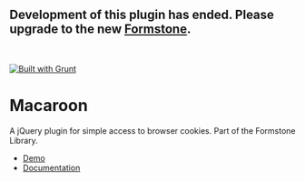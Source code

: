 <h2>Development of this plugin has ended. Please upgrade to the new <a href="http://formstone.it">Formstone</a>.</h2>
<br>

<a href="http://gruntjs.com" target="_blank"><img src="https://cdn.gruntjs.com/builtwith.png" alt="Built with Grunt"></a> 
# Macaroon 

A jQuery plugin for simple access to browser cookies. Part of the Formstone Library. 

- [Demo](http://classic.formstone.it/components/Macaroon/demo/index.html) 
- [Documentation](http://classic.formstone.it/macaroon/) 